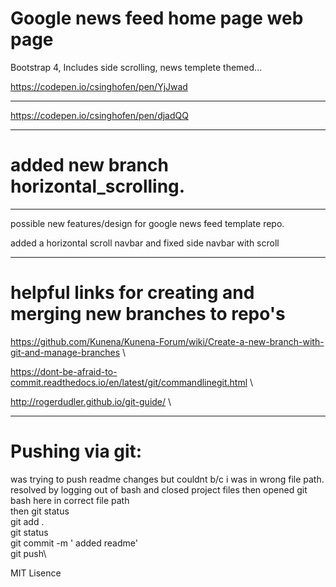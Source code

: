 # Google news feed home page web page 

 Bootstrap 4, Includes side scrolling, news templete themed...

 https://codepen.io/csinghofen/pen/YjJwad
 ***
 https://codepen.io/csinghofen/pen/djadQQ
 ***
 

# added new branch horizontal_scrolling.

******************
possible new features/design for google news feed template repo.


added a horizontal scroll navbar and fixed side navbar with scroll 
 
 **************
 
 # helpful links for creating and merging new branches to repo's

 https://github.com/Kunena/Kunena-Forum/wiki/Create-a-new-branch-with-git-and-manage-branches \

 https://dont-be-afraid-to-commit.readthedocs.io/en/latest/git/commandlinegit.html \

 http://rogerdudler.github.io/git-guide/ \
 
 ***********
 # Pushing via git:
 was trying to push readme changes but couldnt b/c i was in wrong file path. resolved by logging out of bash and closed project files then opened git bash here in correct file path \
 then git status\
 git add . \
 git status \
 git commit -m ' added readme' \
 git push\

 MIT Lisence
